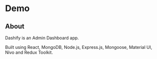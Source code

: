 # Demo

## About

Dashify is an Admin Dashboard app.

Built using React, MongoDB, Node.js, Express.js, Mongoose, Material UI, Nivo and Redux Toolkit.
